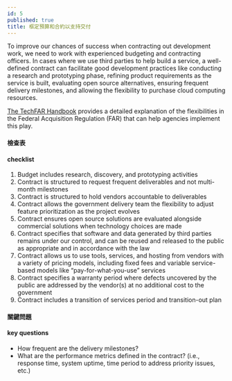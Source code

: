 ```yaml
---
id: 5
published: true
title: 框定預算和合約以支持交付
---
```


To improve our chances of success when contracting out development work, we need to work with experienced budgeting and contracting officers. In cases where we use third parties to help build a service, a well-defined contract can facilitate good development practices like conducting a research and prototyping phase, refining product requirements as the service is built, evaluating open source alternatives, ensuring frequent delivery milestones, and allowing the flexibility to purchase cloud computing resources.

[The TechFAR Handbook](https://playbook.cio.gov/techfar/) provides a detailed explanation of the flexibilities in the Federal Acquisition Regulation (FAR) that can help agencies implement this play.

#### 檢查表

#### checklist
1. Budget includes research, discovery, and prototyping activities
2. Contract is structured to request frequent deliverables and not multi-month milestones
3. Contract is structured to hold vendors accountable to deliverables
4. Contract allows the government delivery team the flexibility to adjust feature prioritization as the project evolves
5. Contract ensures open source solutions are evaluated alongside commercial solutions when technology choices are made
6. Contract specifies that software and data generated by third parties remains under our control, and can be reused and released to the public as appropriate and in accordance with the law
7. Contract allows us to use tools, services, and hosting from vendors with a variety of pricing models, including fixed fees and variable service-based models like “pay-for-what-you-use” services
8. Contract specifies a warranty period where defects uncovered by the public are addressed by the vendor(s) at no additional cost to the government
9. Contract includes a transition of services period and transition-out plan

#### 關鍵問題

#### key questions
- How frequent are the delivery milestones?
- What are the performance metrics defined in the contract? (i.e., response time, system uptime, time period to address priority issues, etc.)